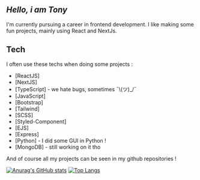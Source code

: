 ## _Hello, i am Tony_
I'm currently pursuing a career in frontend development.
I like making some fun projects, mainly using React and NextJs.

## Tech

I often use these techs when doing some projects : 

- [ReactJS]
- [NextJS]
- [TypeScript] - we hate bugs, sometimes ¯\\(ツ)_/¯
- [JavaScript]
- [Bootstrap]
- [Tailwind]
- [SCSS]
- [Styled-Component]
- [EJS]
- [Express]
- [Python] - I did some GUI in Python !
- [MongoDB] - still working on it tho

And of course all my projects can be seen in my github repositories !



[![Anurag's GitHub stats](https://github-readme-stats.vercel.app/api?username=handleryouth&theme=algolia)](https://github.com/handleryouth/github-readme-stats)
[![Top Langs](https://github-readme-stats.vercel.app/api/top-langs/?username=handleryouth&layout=compact)](https://github.com/handleryouth/github-readme-stats)

